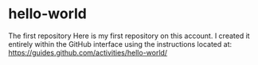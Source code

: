 # hello-world
The first repository
Here is my first repository on this account. I created it entirely within the GitHub interface using the instructions located at:
https://guides.github.com/activities/hello-world/

